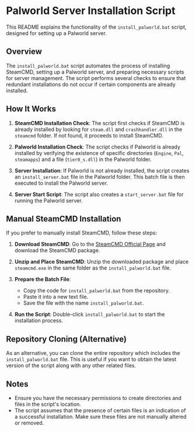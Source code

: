 # Palworld Server Installation Script

This README explains the functionality of the `install_palworld.bat` script, designed for setting up a Palworld server.

## Overview

The `install_palworld.bat` script automates the process of installing SteamCMD, setting up a Palworld server, and preparing necessary scripts for server management. The script performs several checks to ensure that redundant installations do not occur if certain components are already installed.

## How It Works

1. **SteamCMD Installation Check**: The script first checks if SteamCMD is already installed by looking for `steam.dll` and `crashhandler.dll` in the `steamcmd` folder. If not found, it proceeds to install SteamCMD.

2. **Palworld Installation Check**: The script checks if Palworld is already installed by verifying the existence of specific directories (`Engine`, `Pal`, `steamapps`) and a file (`tier0_s.dll`) in the Palworld folder.

3. **Server Installation**: If Palworld is not already installed, the script creates an `install_server.bat` file in the Palworld folder. This batch file is then executed to install the Palworld server.

4. **Server Start Script**: The script also creates a `start_server.bat` file for running the Palworld server.

## Manual SteamCMD Installation

If you prefer to manually install SteamCMD, follow these steps:

1. **Download SteamCMD**: Go to the [SteamCMD Official Page](https://developer.valvesoftware.com/wiki/SteamCMD) and download the SteamCMD package.

2. **Unzip and Place SteamCMD**: Unzip the downloaded package and place `steamcmd.exe` in the same folder as the `install_palworld.bat` file.

3. **Prepare the Batch File**:
    - Copy the code for `install_palworld.bat` from the repository.
    - Paste it into a new text file.
    - Save the file with the name `install_palworld.bat`.

4. **Run the Script**: Double-click `install_palworld.bat` to start the installation process.

## Repository Cloning (Alternative)

As an alternative, you can clone the entire repository which includes the `install_palworld.bat` file. This is useful if you want to obtain the latest version of the script along with any other related files.

## Notes

- Ensure you have the necessary permissions to create directories and files in the script's location.
- The script assumes that the presence of certain files is an indication of a successful installation. Make sure these files are not manually altered or removed.
